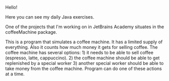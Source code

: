 Hello!

Here you can see my daily Java  exercises. 

One of the projects that I'm working on in JetBrains Academy situates in the coffeeMachine package. 

This is  a program that  simulates  a coffee machine. It has a limited supply of everything.
Also it counts how much money it gets for selling coffee.
The coffee machine has several options: 1) it needs to be able to sell coffee (espresso, latte, cappuccino).
2) the coffee machine should be able to get replenished by a special worker
3) another special worker should be able to take money from the coffee machine.
Program can do one of these actions at a time.
                                                               
                                                                